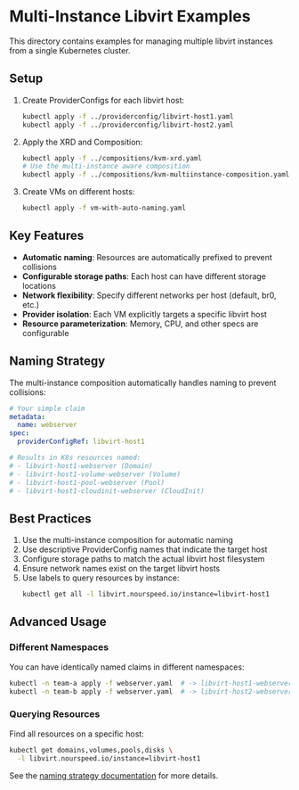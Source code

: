 # Multi-Instance Libvirt Examples

This directory contains examples for managing multiple libvirt instances from a single Kubernetes cluster.

## Setup

1. Create ProviderConfigs for each libvirt host:
   ```bash
   kubectl apply -f ../providerconfig/libvirt-host1.yaml
   kubectl apply -f ../providerconfig/libvirt-host2.yaml
   ```

2. Apply the XRD and Composition:
   ```bash
   kubectl apply -f ../compositions/kvm-xrd.yaml
   # Use the multi-instance aware composition
   kubectl apply -f ../compositions/kvm-multiinstance-composition.yaml
   ```

3. Create VMs on different hosts:
   ```bash
   kubectl apply -f vm-with-auto-naming.yaml
   ```

## Key Features

- **Automatic naming**: Resources are automatically prefixed to prevent collisions
- **Configurable storage paths**: Each host can have different storage locations
- **Network flexibility**: Specify different networks per host (default, br0, etc.)
- **Provider isolation**: Each VM explicitly targets a specific libvirt host
- **Resource parameterization**: Memory, CPU, and other specs are configurable

## Naming Strategy

The multi-instance composition automatically handles naming to prevent collisions:

```yaml
# Your simple claim
metadata:
  name: webserver
spec:
  providerConfigRef: libvirt-host1

# Results in K8s resources named:
# - libvirt-host1-webserver (Domain)
# - libvirt-host1-volume-webserver (Volume)  
# - libvirt-host1-pool-webserver (Pool)
# - libvirt-host1-cloudinit-webserver (CloudInit)
```

## Best Practices

1. Use the multi-instance composition for automatic naming
2. Use descriptive ProviderConfig names that indicate the target host
3. Configure storage paths to match the actual libvirt host filesystem
4. Ensure network names exist on the target libvirt hosts
5. Use labels to query resources by instance:
   ```bash
   kubectl get all -l libvirt.nourspeed.io/instance=libvirt-host1
   ```

## Advanced Usage

### Different Namespaces
You can have identically named claims in different namespaces:
```bash
kubectl -n team-a apply -f webserver.yaml  # -> libvirt-host1-webserver
kubectl -n team-b apply -f webserver.yaml  # -> libvirt-host2-webserver
```

### Querying Resources
Find all resources on a specific host:
```bash
kubectl get domains,volumes,pools,disks \
  -l libvirt.nourspeed.io/instance=libvirt-host1
```

See the [naming strategy documentation](../../docs/naming-strategy.md) for more details.